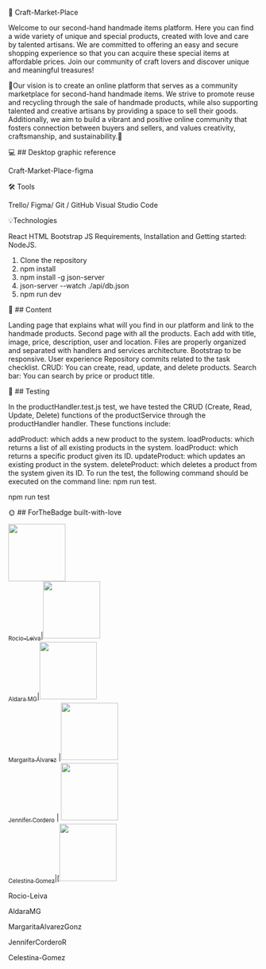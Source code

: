 🤝 Craft-Market-Place

Welcome to our second-hand handmade items platform. Here you can find a wide variety of unique and special products, created with love and care by talented artisans. We are committed to offering an easy and secure shopping experience so that you can acquire these special items at affordable prices. Join our community of craft lovers and discover unique and meaningful treasures!

 🙌Our vision is to create an online platform that serves as a community marketplace for second-hand handmade items. We strive to promote reuse and recycling through the sale of handmade products, while also supporting talented and creative artisans by providing a space to sell their goods. Additionally, we aim to build a vibrant and positive online community that fosters connection between buyers and sellers, and values creativity, craftsmanship, and sustainability.🙌

💻 ## Desktop graphic reference

Craft-Market-Place-figma

🛠️ Tools

Trello/
Figma/
Git / GitHub
Visual Studio Code

💡Technologíes

React
HTML
Bootstrap
JS
Requirements, Installation and Getting started:
NodeJS.

1) Clone the repository
2) npm install
3) npm install -g json-server
4) json-server --watch ./api/db.json
5) npm run dev

📙 ## Content

 Landing page that explains what will you find in our platform and link to the handmade products.
 Second page with all the products.
 Each add with title, image, price, description, user and location.
 Files are properly organized and separated with handlers and services architecture.
 Bootstrap to be responsive.
 User experience
 Repository commits related to the task checklist.
 CRUD: You can create, read, update, and delete products. 
 Search bar: You can search by price or product title.
 
 👀 ## Testing

In the productHandler.test.js test, we have tested the CRUD (Create, Read, Update, Delete) functions of the productService through the productHandler handler. These functions include:

addProduct: which adds a new product to the system.
loadProducts: which returns a list of all existing products in the system.
loadProduct: which returns a specific product given its ID.
updateProduct: which updates an existing product in the system.
deleteProduct: which deletes a product from the system given its ID.
To run the test, the following command should be executed on the command line: npm run test.

npm run test
 

🌞 ## ForTheBadge built-with-love

[<img src="" width=115><br><sub>Rocio-Leiva</sub>](https://github.com/Rocio-Leiva)|[<img src="https://avatars.githubusercontent.com/u/117835592?v=4" width=115><br><sub>Aldara MG</sub>](https://github.com/AldaraMG)|[<img src="" width=115><br><sub>Margarita Álvarez</sub>](https://github.com/MargaritaAlvarezGonz) |[<img src="" width=115><br><sub>Jennifer Cordero</sub>](https://github.com/JenniferCorderoR) | [<img src="" width=115><br><sub>Celestina Gomez</sub>](https://github.com/Celestina-Gomez)|[<img src="" width=115>




Rocio-Leiva

AldaraMG

MargaritaAlvarezGonz

JenniferCorderoR

Celestina-Gomez
